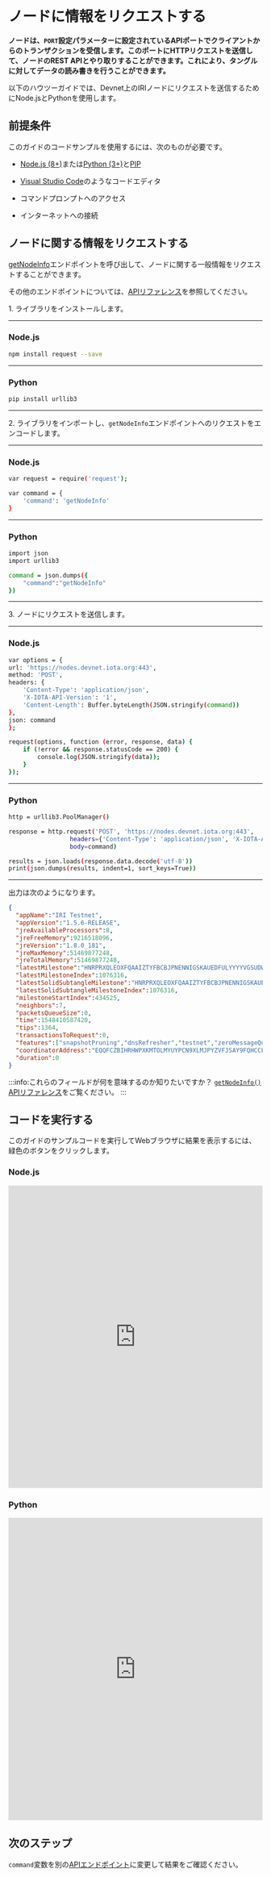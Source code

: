 # ノードに情報をリクエストする
<!-- # Request information from a node -->

**ノードは、`PORT`設定パラメーターに設定されているAPIポートでクライアントからのトランザクションを受信します。このポートにHTTPリクエストを送信して、ノードのREST APIとやり取りすることができます。これにより、タングルに対してデータの読み書きを行うことができます。**
<!-- **Nodes wait to receive transactions from clients on the API port that's set in the `PORT` configuration parameter. You can send HTTP requests to this port to interact with a node's REST API, which allows you to read/write data to the Tangle.** -->

以下のハウツーガイドでは、Devnet上のIRIノードにリクエストを送信するためにNode.jsとPythonを使用します。
<!-- In the following how-to guide we use Node.js and Python to send requests to an IRI node on the Devnet. -->

## 前提条件
<!-- ## Prerequisites -->

このガイドのコードサンプルを使用するには、次のものが必要です。
<!-- To use the code samples in this guide, you must have the following: -->

* [Node.js (8+)](https://nodejs.org/en/)または[Python (3+)](https://www.python.org/downloads/)と[PIP](https://pip.pypa.io/en/stable/installing/)
<!-- * [Node.js (8+)](https://nodejs.org/en/) or [Python (3+)](https://www.python.org/downloads/) and [PIP](https://pip.pypa.io/en/stable/installing/) -->
* [Visual Studio Code](https://code.visualstudio.com/Download)のようなコードエディタ
<!-- * A code editor such as [Visual Studio Code](https://code.visualstudio.com/Download) -->
* コマンドプロンプトへのアクセス
<!-- * Access to a command prompt -->
* インターネットへの接続
<!-- * An Internet connection -->

## ノードに関する情報をリクエストする
<!-- ## Request information about the node -->

[getNodeInfo](../references/api-reference.md#getnodeinfo)エンドポイントを呼び出して、ノードに関する一般情報をリクエストすることができます。
<!-- You can call the [getNodeInfo](../references/api-reference.md#getnodeinfo) endpoint to request general information about the node. -->

その他のエンドポイントについては、[APIリファレンス](../references/api-reference.md)を参照してください。
<!-- For more endpoints, see the [API reference](../references/api-reference.md). -->

1\. ライブラリをインストールします。
<!-- 1\. Install the libraries -->

--------------------
### Node.js

```bash
npm install request --save
```
---
### Python

```bash
pip install urllib3
```
--------------------

2\. ライブラリをインポートし、`getNodeInfo`エンドポイントへのリクエストをエンコードします。
<!-- 2\. Import the libraries and encode a request to the `getNodeInfo` endpoint -->

--------------------
### Node.js

```bash
var request = require('request');

var command = {
    'command': 'getNodeInfo'
}
```
---
### Python

```bash
import json
import urllib3

command = json.dumps({
    "command":"getNodeInfo"
})
```
--------------------

3\. ノードにリクエストを送信します。
<!-- 3\. Send the request to the node -->

--------------------
### Node.js

```bash
var options = {
url: 'https://nodes.devnet.iota.org:443',
method: 'POST',
headers: {
    'Content-Type': 'application/json',
    'X-IOTA-API-Version': '1',
    'Content-Length': Buffer.byteLength(JSON.stringify(command))
},
json: command
};

request(options, function (error, response, data) {
    if (!error && response.statusCode == 200) {
        console.log(JSON.stringify(data));
    }
});
```
---
### Python

```bash
http = urllib3.PoolManager()

response = http.request('POST', 'https://nodes.devnet.iota.org:443',
                 headers={'Content-Type': 'application/json', 'X-IOTA-API-Version': '1'},
                 body=command)

results = json.loads(response.data.decode('utf-8'))
print(json.dumps(results, indent=1, sort_keys=True))
```
--------------------

出力は次のようになります。
<!-- The output should display something like the following: -->
```json
{
  "appName":"IRI Testnet",
  "appVersion":"1.5.6-RELEASE",
  "jreAvailableProcessors":8,
  "jreFreeMemory":9216518096,
  "jreVersion":"1.8.0_181",
  "jreMaxMemory":51469877248,
  "jreTotalMemory":51469877248,
  "latestMilestone":"HNRPRXQLEOXFQAAIZTYFBCBJPNENNIGSKAUEDFULYYYYVGSUDWLYZVNZTPTFV9OCP9DAMNVJ9JYMOA999",
  "latestMilestoneIndex":1076316,
  "latestSolidSubtangleMilestone":"HNRPRXQLEOXFQAAIZTYFBCBJPNENNIGSKAUEDFULYYYYVGSUDWLYZVNZTPTFV9OCP9DAMNVJ9JYMOA999",
  "latestSolidSubtangleMilestoneIndex":1076316,
  "milestoneStartIndex":434525,
  "neighbors":7,
  "packetsQueueSize":0,
  "time":1548410587420,
  "tips":1364,
  "transactionsToRequest":0,
  "features":["snapshotPruning","dnsRefresher","testnet","zeroMessageQueue","tipSolidification","RemotePOW"],
  "coordinatorAddress":"EQQFCZBIHRHWPXKMTOLMYUYPCN9XLMJPYZVFJSAY9FQHCCLWTOLLUGKKMXYFDBOOYFBLBI9WUEILGECYM",
  "duration":0
}
```

:::info:これらのフィールドが何を意味するのか知りたいですか？
[`getNodeInfo()` APIリファレンス](root://node-software/0.1/iri/references/api-reference.md#getnodeinfo)をご覧ください。
:::
<!-- :::info:Want to know what these fields mean? -->
<!-- [Take a look at the `getNodeInfo()` API reference](root://node-software/0.1/iri/references/api-reference.md#getnodeinfo). -->
<!-- ::: -->

## コードを実行する
<!-- ## Run the code -->

このガイドのサンプルコードを実行してWebブラウザに結果を表示するには、緑色のボタンをクリックします。
<!-- Click the green button to run the sample code in this guide and see the results in the web browser. -->

### Node.js

<iframe height="600px" width="100%" src="https://repl.it/@jake91/Interact-with-a-node-Nodejs?lite=true" scrolling="no" frameborder="no" allowtransparency="true" allowfullscreen="true" sandbox="allow-forms allow-pointer-lock allow-popups allow-same-origin allow-scripts allow-modals"></iframe>

### Python

<iframe height="600px" width="100%" src="https://repl.it/@jake91/Interact-with-a-node?lite=true" scrolling="no" frameborder="no" allowtransparency="true" allowfullscreen="true" sandbox="allow-forms allow-pointer-lock allow-popups allow-same-origin allow-scripts allow-modals"></iframe>

## 次のステップ
<!-- ## Next steps -->

`command`変数を別の[APIエンドポイント](../references/api-reference.md)に変更して結果をご確認ください。
<!-- Change the `command` variable to a different [API endpoint](../references/api-reference.md) and see the results. -->
